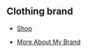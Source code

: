 <html> <section
                Perfecta-Clothing </section> </html>
<h1> Clothing brand </h1>
<ul> <li><a href="newpage">  Shop </a> </li> </ul>

<ul> <li>  <a href="newpage"> More About My Brand </a> </li> </ul>
